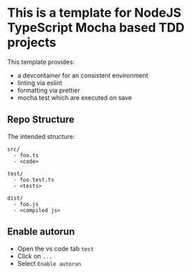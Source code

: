 # This is a template for NodeJS TypeScript Mocha based TDD projects

This template provides:

- a devcontainer for an consistent environment
- linting via eslint
- formatting via prettier
- mocha test which are executed on save

## Repo Structure

The intended structure:

````
src/ 
  - foo.ts
  - <code>

test/
  - foo.test.ts
  - <tests>

dist/
  - foo.js
  - <compiled js>
````

## Enable autorun

- Open the vs code tab `test`
- Click on `...`
- Select `Enable autorun`
